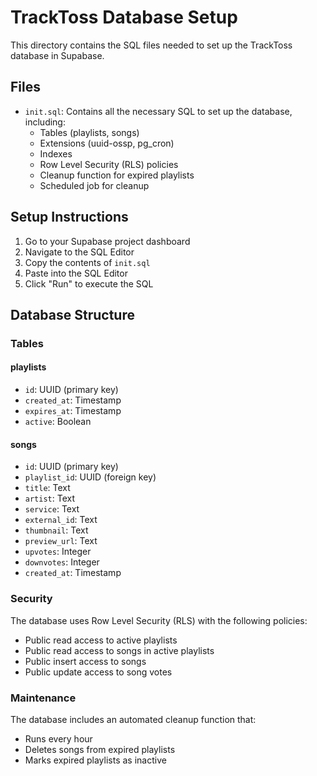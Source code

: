# TrackToss Database Setup

This directory contains the SQL files needed to set up the TrackToss database in Supabase.

## Files

- `init.sql`: Contains all the necessary SQL to set up the database, including:
  - Tables (playlists, songs)
  - Extensions (uuid-ossp, pg_cron)
  - Indexes
  - Row Level Security (RLS) policies
  - Cleanup function for expired playlists
  - Scheduled job for cleanup

## Setup Instructions

1. Go to your Supabase project dashboard
2. Navigate to the SQL Editor
3. Copy the contents of `init.sql`
4. Paste into the SQL Editor
5. Click "Run" to execute the SQL

## Database Structure

### Tables

#### playlists
- `id`: UUID (primary key)
- `created_at`: Timestamp
- `expires_at`: Timestamp
- `active`: Boolean

#### songs
- `id`: UUID (primary key)
- `playlist_id`: UUID (foreign key)
- `title`: Text
- `artist`: Text
- `service`: Text
- `external_id`: Text
- `thumbnail`: Text
- `preview_url`: Text
- `upvotes`: Integer
- `downvotes`: Integer
- `created_at`: Timestamp

### Security

The database uses Row Level Security (RLS) with the following policies:
- Public read access to active playlists
- Public read access to songs in active playlists
- Public insert access to songs
- Public update access to song votes

### Maintenance

The database includes an automated cleanup function that:
- Runs every hour
- Deletes songs from expired playlists
- Marks expired playlists as inactive 